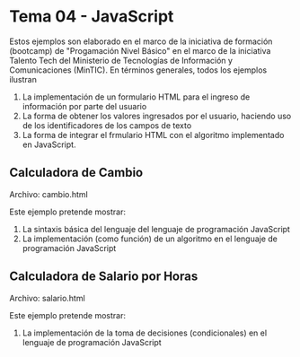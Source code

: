 # Tema 04 - JavaScript
Estos ejemplos son elaborado en el marco de la iniciativa de formación (bootcamp) de "Progamación Nivel Básico" en el marco de la iniciativa Talento Tech del Ministerio de Tecnologías de Información y Comunicaciones (MinTIC).
En términos generales, todos los ejemplos ilustran 
1. La implementación de un formulario HTML para el ingreso de información por parte del usuario
2. La forma de obtener los valores ingresados por el usuario, haciendo uso de los identificadores de los campos de texto
3. La forma de integrar el frmulario HTML con el algoritmo implementado en JavaScript.

## Calculadora de Cambio 
Archivo: cambio.html

Este ejemplo pretende mostrar:
1. La sintaxis básica del lenguaje del lenguaje de programación JavaScript
2. La implementación (como función) de un algoritmo en el lenguaje de programación JavaScript

## Calculadora de Salario por Horas
Archivo: salario.html

Este ejemplo pretende mostrar:
1. La implementación de la toma de decisiones (condicionales) en el lenguaje de programación JavaScript
